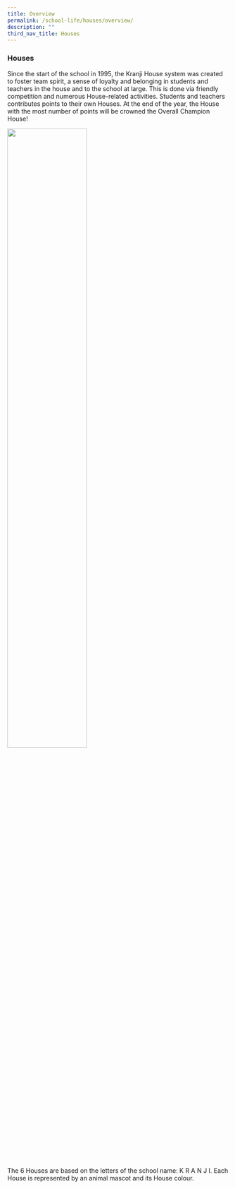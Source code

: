 ```yaml
---
title: Overview
permalink: /school-life/houses/overview/
description: ""
third_nav_title: Houses
---
```

### Houses
  
Since the start of the school in 1995, the Kranji House system was created to foster team spirit, a sense of loyalty and belonging in students and teachers in the house and to the school at large. This is done via friendly competition and numerous House-related activities. Students and teachers contributes points to their own Houses. At the end of the year, the House with the most number of points will be crowned the Overall Champion House!

<img src="/images/houses1.gif" 
     style="width:60%">
		 
The 6 Houses are based on the letters of the school name: K R A N J I. Each House is represented by an animal mascot and its House colour.
